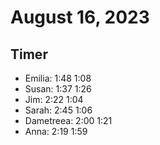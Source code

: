 # August 16, 2023

## Timer

- Emilia: 1:48 1:08
- Susan: 1:37 1:26
- Jim: 2:22 1:04
- Sarah: 2:45 1:06
- Dametreea: 2:00 1:21
- Anna: 2:19 1:59
